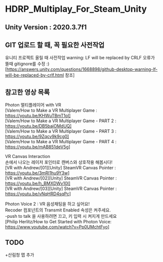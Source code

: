 # HDRP_Multiplay_For_Steam_Unity
## Unity Version : 2020.3.7f1

## GIT 업로드 할 때, 꼭 필요한 사전작업
유니티 프로젝트 올릴 때 사전작업
warning: LF will be replaced by CRLF 오류가 뜰때 gitignore를 수정 :)
[https://answers.unity.com/questions/1668898/github-desktop-warning-lf-will-be-replaced-by-crlf.html 참조]

## 참고한 영상 목록

Photon 멀티플레이어 with VR  
[Valem/How to Make a VR Multiplayer Game : https://youtu.be/KHWuTBmT1oI]  
[Valem/How to Make a VR Multiplayer Game - PART 2 : https://youtu.be/DB5bajOMdUQ]  
[Valem/How to Make a VR Multiplayer Game - PART 3 : https://youtu.be/9Zqcv9k9cg0]  
[Valem/How to Make a VR Multiplayer Game - PART 4 : https://youtu.be/mAB851deV5g]  
  
VR Canvas Interaction  
손에서 나오는 레이저 포인터로 캔버스와 상호작용 해봅시다!  
[VR with Andrew/[01][Unity] SteamVR Canvas Pointer : https://youtu.be/3mRI1hu9Y3w]  
[VR with Andrew/[02][Unity] SteamVR Canvas Pointer : https://youtu.be/h_BMXDWv10I]  
[VR with Andrew/[03][Unity] SteamVR Canvas Pointer : https://youtu.be/vNqHRD4sqPc]  
  
Photon Voice 2 : VR 음성채팅을 하고 싶어요!  
Recoder 컴포넌트의 Transmit Enabled 속성은 켜주세요.  
-push to talk 을 사용하려면 끄고, 키 입력 시 켜지게 만드세요  
[Philip Herlitz/How to Get Started with Photon Voice: https://www.youtube.com/watch?v=Pp0UMchtFyo]  
  
## TODO
+산림청 맵 추가
